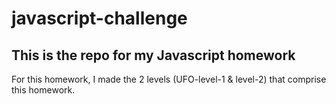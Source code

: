 # javascript-challenge

## This is the repo for my Javascript homework

For this homework, I made the 2 levels (UFO-level-1 & level-2) that comprise this homework.
